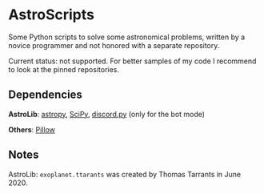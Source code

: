 # AstroScripts

Some Python scripts to solve some astronomical problems, written by a novice programmer and not honored with a separate repository.

Current status: not supported. For better samples of my code I recommend to look at the pinned repositories.


## Dependencies

**AstroLib**: [astropy](https://docs.astropy.org/), [SciPy](https://www.scipy.org/), [discord.py](https://discordpy.readthedocs.io/) (only for the bot mode)

**Others**: [Pillow](https://pillow.readthedocs.io/)


## Notes

AstroLib: `exoplanet.ttarants` was created by Thomas Tarrants in June 2020.
